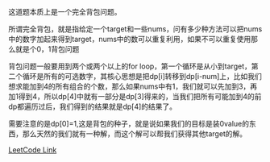 这道题本质上是一个完全背包问题。

所谓完全背包，就是指给定一个target和一些nums，问有多少种方法可以把nums中的数字加起来得到target，nums中的数可以重复利用，如果不可以重复使用那么就是个0，1背包问题

背包问题一般要用到两个或两个以上的for loop，第一个循环是从小到target，第二个循环是所有的可选数字，其核心思想是把dp[i]转移到dp[i-num]上，比如我们想求能加到4的所有组合的个数，那么如果nums中有1，我们就可以先加到3，再加1得到4，所以dp[4]中就有一部分是dp[3]得来的，当我们把所有可能加到4的前dp都遍历过后，我们得到的结果就是dp[4]的结果了。

需要注意的是dp[0]=1,这是背包的种子，就是说如果我们的目标是装0value的东西，那么天然的我们就有一种解，而这个解可以帮我们获得其他target的解。

[LeetCode Link](https://leetcode-cn.com/problems/combination-sum-iv/)